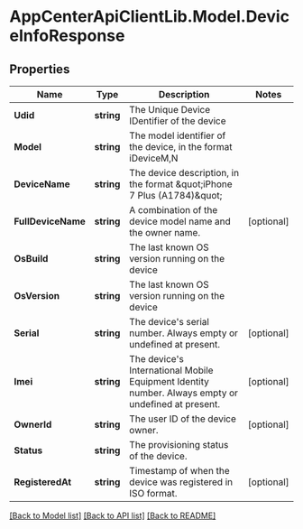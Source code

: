 # AppCenterApiClientLib.Model.DeviceInfoResponse
## Properties

Name | Type | Description | Notes
------------ | ------------- | ------------- | -------------
**Udid** | **string** | The Unique Device IDentifier of the device | 
**Model** | **string** | The model identifier of the device, in the format iDeviceM,N | 
**DeviceName** | **string** | The device description, in the format \&quot;iPhone 7 Plus (A1784)\&quot; | 
**FullDeviceName** | **string** | A combination of the device model name and the owner name. | [optional] 
**OsBuild** | **string** | The last known OS version running on the device | 
**OsVersion** | **string** | The last known OS version running on the device | 
**Serial** | **string** | The device&#x27;s serial number. Always empty or undefined at present. | [optional] 
**Imei** | **string** | The device&#x27;s International Mobile Equipment Identity number. Always empty or undefined at present. | [optional] 
**OwnerId** | **string** | The user ID of the device owner. | [optional] 
**Status** | **string** | The provisioning status of the device. | 
**RegisteredAt** | **string** | Timestamp of when the device was registered in ISO format. | [optional] 

[[Back to Model list]](../README.md#documentation-for-models) [[Back to API list]](../README.md#documentation-for-api-endpoints) [[Back to README]](../README.md)

